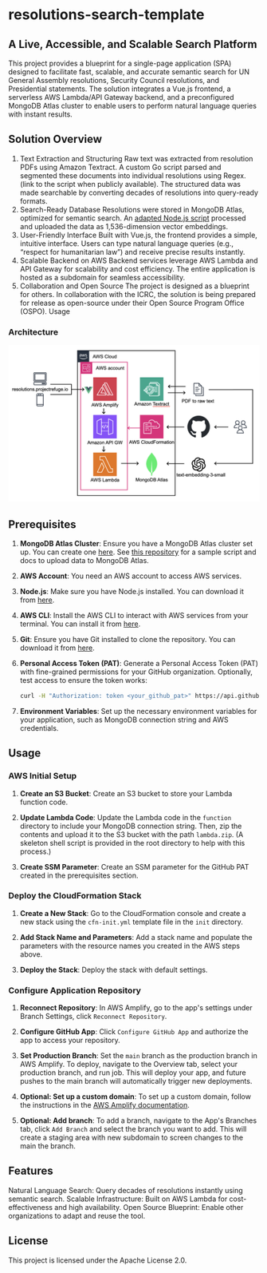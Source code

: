 # resolutions-search-template

## A Live, Accessible, and Scalable Search Platform
This project provides a blueprint for a single-page application (SPA) designed to facilitate fast, scalable, and accurate semantic search for UN General Assembly resolutions, Security Council resolutions, and Presidential statements. The solution integrates a Vue.js frontend, a serverless AWS Lambda/API Gateway backend, and a preconfigured MongoDB Atlas cluster to enable users to perform natural language queries with instant results.

## Solution Overview
1. Text Extraction and Structuring
Raw text was extracted from resolution PDFs using Amazon Textract.
A custom Go script parsed and segmented these documents into individual resolutions using Regex. (link to the script when publicly available).
The structured data was made searchable by converting decades of resolutions into query-ready formats.
2. Search-Ready Database
Resolutions were stored in MongoDB Atlas, optimized for semantic search.
An [adapted Node.js script](https://www.mongodb.com/docs/atlas/atlas-vector-search/create-embeddings/) processed and uploaded the data as 1,536-dimension vector embeddings.
3. User-Friendly Interface
Built with Vue.js, the frontend provides a simple, intuitive interface.
Users can type natural language queries (e.g., “respect for humanitarian law”) and receive precise results instantly.
4. Scalable Backend on AWS
Backend services leverage AWS Lambda and API Gateway for scalability and cost efficiency.
The entire application is hosted as a subdomain for seamless accessibility.
5. Collaboration and Open Source
The project is designed as a blueprint for others.
In collaboration with the ICRC, the solution is being prepared for release as open-source under their Open Source Program Office (OSPO).
Usage

### Architecture
![Architecture](docs/architecture.png)

## Prerequisites

1. **MongoDB Atlas Cluster**: Ensure you have a MongoDB Atlas cluster set up. You can create one [here](https://www.mongodb.com/cloud/atlas). See [this repository](https://github.com/projectrefuge/resolutions-data-engr-sample) for a sample script and docs to upload data to MongoDB Atlas.

2. **AWS Account**: You need an AWS account to access AWS services.

3. **Node.js**: Make sure you have Node.js installed. You can download it from [here](https://nodejs.org/).

4. **AWS CLI**: Install the AWS CLI to interact with AWS services from your terminal. You can install it from [here](https://aws.amazon.com/cli/).

5. **Git**: Ensure you have Git installed to clone the repository. You can download it from [here](https://git-scm.com/).

6. **Personal Access Token (PAT)**: Generate a Personal Access Token (PAT) with fine-grained permissions for your GitHub organization. Optionally, test access to ensure the token works:

    ```bash
    curl -H "Authorization: token <your_github_pat>" https://api.github.com/repos/[your-org]/[your-repository]
    ```

7. **Environment Variables**: Set up the necessary environment variables for your application, such as MongoDB connection string and AWS credentials.

## Usage

### AWS Initial Setup

1. **Create an S3 Bucket**: Create an S3 bucket to store your Lambda function code.

2. **Update Lambda Code**: Update the Lambda code in the `function` directory to include your MongoDB connection string. Then, zip the contents and upload it to the S3 bucket with the path `lambda.zip`. (A skeleton shell script is provided in the root directory to help with this process.)

3. **Create SSM Parameter**: Create an SSM parameter for the GitHub PAT created in the prerequisites section.

### Deploy the CloudFormation Stack

1. **Create a New Stack**: Go to the CloudFormation console and create a new stack using the `cfn-init.yml` template file in the `init` directory.

2. **Add Stack Name and Parameters**: Add a stack name and populate the parameters with the resource names you created in the AWS steps above.

3. **Deploy the Stack**: Deploy the stack with default settings.

### Configure Application Repository

1. **Reconnect Repository**: In AWS Amplify, go to the app's settings under Branch Settings, click `Reconnect Repository`.

2. **Configure GitHub App**: Click `Configure GitHub App` and authorize the app to access your repository.

3. **Set Production Branch**: Set the `main` branch as the production branch in AWS Amplify. To deploy, navigate to the Overview tab, select your production branch, and run job. This will deploy your app, and future pushes to the main branch will automatically trigger new deployments.

4. **Optional: Set up a custom domain**: To set up a custom domain, follow the instructions in the [AWS Amplify documentation](https://docs.aws.amazon.com/amplify/latest/userguide/amplify-console-custom-domains.html).

5. **Optional: Add branch**: To add a branch, navigate to the App's Branches tab, click `Add Branch` and select the branch you want to add. This will create a staging area with new subdomain to screen changes to the main the branch.

## Features
Natural Language Search: Query decades of resolutions instantly using semantic search.
Scalable Infrastructure: Built on AWS Lambda for cost-effectiveness and high availability.
Open Source Blueprint: Enable other organizations to adapt and reuse the tool.

## License
This project is licensed under the Apache License 2.0.